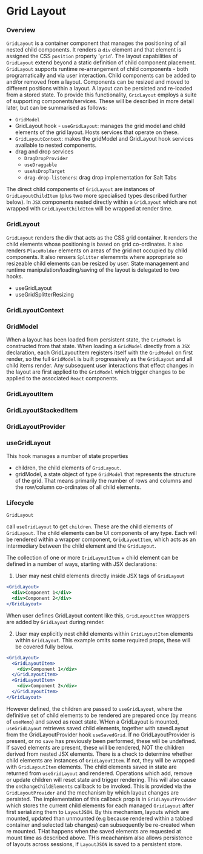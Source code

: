 # Grid Layout

### Overview

`GridLayout` is a container component that manages the positioning of all nested child components. It renders a `div` element and that element is assigned the CSS `position` property '`grid`'. The layout capabilities of `GridLayout` extend beyond a static definition of child component placement. `GridLayout` supports runtime re-arrangement of child components - both programatically and via user interaction. Child components can be added to and/or removed from a layout. Components can be resized and moved to different positions within a layout. A layout can be persisted and re-loaded from a stored state. To provide this functionality, `GridLayout` employs a suite of supporting components/services. These will be described in more detail later, but can be summarised as follows:

- `GridModel`
- GridLayout hook - `useGridLayout`: manages the grid model and child elements of the grid layout. Hosts services that operate on these.
- `GridLayoutContext`: makes the gridModel and GridLayout hook services available to nested components.
- drag and drop services
  - `DragDropProvider`
  - `useDraggable`
  - `useAsDropTarget`
  - `drag-drop-listeners`: drag drop implementation for Salt Tabs

The direct child components of `GridLayout` are instances of `GridLayoutChildItem` (plus two more specialised types described further below). In `JSX` components nested directly within a `GridLayout` which are not wrapped with `GridLayoutChildItem` will be wrapped at render time.

### GridLayout

`GridLayout` renders the div that acts as the CSS grid container. It renders the child elements whose positioning is based on grid co-ordinates. It also renders `PlaceHolder` elements on areas of the grid not occupied by child components. It also rensers `Splitter` elememnts where appropriate so resizeable child elements can be resized by user.
State management and runtime manipulation/loading/saving of the layout is delegated to two hooks.

- useGridLayout
- useGridSplitterResizing

### GridLayoutContext

### GridModel

When a layout has been loaded from persistent state, the `GridModel` is constructed from that state. When loading a `GridModel` directly from a `JSX` declaration, each GridLayoutItem registers itself with the `GridModel` on first render, so the full `GridModel` is built progressively as the `GridLayout` and all child items render. Any subsequent user interactions that effect changes in the layout are first applied to the `GridModel` which trigger changes to be applied to the associated `React` components.

### GridLayoutItem

### GridLayoutStackedItem

### GridLayoutProvider

### useGridLayout

This hook manages a number of state properties

- children, the child elements of `GridLayout`.
- gridModel, a state object of type `GridModel` that represents the structure of the grid. That means primarily the number of rows and columns and the row/column co-ordinates of all child elements.

### Lifecycle

`GridLayout`

call `useGridLayout` to get `children`. These are the child elements of `GridLayout`. The child elements can be UI components of any type. Each will be rendered within a wrapper component, `GridLayoutItem`, which acts as an intermediary between the child element and the `GridLayout`.

The collection of one or more `GridLayoutItem` + child element can be defined in a number of ways, starting with JSX declarations:

1. User may nest child elements directly inside JSX tags of `GridLayout`

```jsx
<GridLayout>
  <div>Component 1</div>
  <div>Component 2</div>
</GridLayout>
```

When user defines GridLayout content like this, `GridLayoutItem` wrappers are added by `GridLayout` during render.

2. User may explicitly nest child elements within `GridLayoutItem` elements within `GridLayout`. This example omits some required props, these will be covered fully below.

```jsx
<GridLayout>
  <GridLayoutItem>
    <div>Component 1</div>
  </GridLayoutItem>
  <GridLayoutItem>
    <div>Component 2</div>
  </GridLayoutItem>
</GridLayout>
```

However defined, the children are passed to `useGridLayout`, where the definitive set of child elements to be rendered are prepared once (by means of `useMemo`) and saved as react state. WHen a GridLayout is mounted, `useGridLayout` retrieves saved child elements, together with savedLayout from the GridLayoutProvider hook `useSavedGrid`. If no GridLayoutProvider is present, or no `save` has previously been performed, these will be undefined. If saved elements are present, these will be rendered, NOT the children derived from nested JSX elements. There is a check to determine whether child elements are instances of `GridLayoutItem`. If not, they will be wrapped with `GridLayoutItem` elements. The child elements saved in state are returned from `useGridLayout` and rendered. Operations which add, remove or update children will reset state and trigger rendering. This will also cause the `onChangeChildElements` callback to be invoked. This is provided via the `GridLayoutProvider` and the mechanism by which layout changes are persisted. The implementation of this callback prop is in `GridLayoutProvider` which stores the current child elements for each managed `GridLayout` after first serializing them to `LayoutJSON`. By this mechanism, layouts which are mounted, updated than unmounted (e.g because rendered within a tabbed container and selected tab changes) can subsequently be re-created when re mounted. THat happens when the saved elements are requested at mount time as described above. THis meachanism also allows persistence of layouts across sessions, if `LayoutJSON` is saved to a persistent store.
